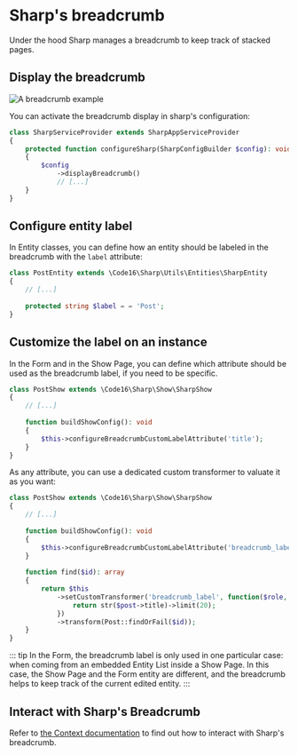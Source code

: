 # Sharp's breadcrumb

Under the hood Sharp manages a breadcrumb to keep track of stacked pages.

## Display the breadcrumb

![A breadcrumb example](./img/breadcrumb-v8.png)

You can activate the breadcrumb display in sharp's configuration: 

```php
class SharpServiceProvider extends SharpAppServiceProvider
{
    protected function configureSharp(SharpConfigBuilder $config): void
    {
        $config
            ->displayBreadcrumb()
            // [...]
    }
}
```

## Configure entity label

In Entity classes, you can define how an entity should be labeled in the breadcrumb with the `label` attribute:

```php
class PostEntity extends \Code16\Sharp\Utils\Entities\SharpEntity
{
    // [...]
    
    protected string $label = = 'Post';
}
```

## Customize the label on an instance

In the Form and in the Show Page, you can define which attribute should be used as the breadcrumb label, if you need to be specific.

```php
class PostShow extends \Code16\Sharp\Show\SharpShow
{
    // [...]
    
    function buildShowConfig(): void
    {
        $this->configureBreadcrumbCustomLabelAttribute('title');
    }
}
```

As any attribute, you can use a dedicated custom transformer to valuate it as you want:

```php
class PostShow extends \Code16\Sharp\Show\SharpShow
{
    // [...]
    
    function buildShowConfig(): void
    {
        $this->configureBreadcrumbCustomLabelAttribute('breadcrumb_label');
    }
    
    function find($id): array
    {
        return $this
            ->setCustomTransformer('breadcrumb_label', function($role, $post) {
                return str($post->title)->limit(20);
            })
            ->transform(Post::findOrFail($id));
    }
}
```

::: tip
In the Form, the breadcrumb label is only used in one particular case: when coming from an embedded Entity List inside a Show Page. In this case, the Show Page and the Form entity are different, and the breadcrumb helps to keep track of the current edited entity.
:::

## Interact with Sharp's Breadcrumb

Refer to [the Context documentation](context.md) to find out how to interact with Sharp's breadcrumb.